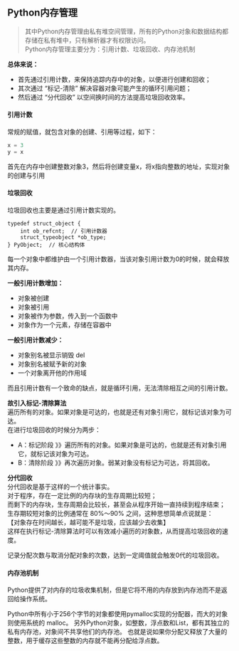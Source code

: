 <!--
https://ae01.alicdn.com/kf/Hbc64650c7cb14bedaf0ba3d40b87e26aQ.png
python
Python内存管理
其中Python内存管理由私有堆空间管理，所有的Python对象和数据结构都存储在私有堆中，只有解析器才有权限访问。  
首先通过引用计数，来保持追踪内存中的对象，以便进行创建和回收； 其次通过 “标记-清除” 解决容器对象可能产生的循环引用问题；然后通过 “分代回收” 以空间换时间的方法提高垃圾回收效率。
-->

## Python内存管理

> 其中Python内存管理由私有堆空间管理，所有的Python对象和数据结构都存储在私有堆中，只有解析器才有权限访问。  
> Python内存管理主要分为：引用计数、垃圾回收、内存池机制  

**总体来说：**
* 首先通过引用计数，来保持追踪内存中的对象，以便进行创建和回收；
* 其次通过 “标记-清除” 解决容器对象可能产生的循环引用问题；
* 然后通过 “分代回收” 以空间换时间的方法提高垃圾回收效率。

#### 引用计数
常规的赋值，就包含对象的创建、引用等过程，如下：
```python
x = 3
y = x
```
首先在内存中创建整数对象3，然后将创建变量x，将x指向整数的地址，实现对象的创建与引用

#### 垃圾回收
垃圾回收也主要是通过引用计数实现的。
```
typedef struct_object {
    int ob_refcnt;  // 引用计数器
    struct_typeobject *ob_type;
} PyObject;  // 核心结构体
```
每一个对象中都维护由一个引用计数器，当该对象引用计数为0的时候，就会释放其内存。

**一般引用计数增加：**
* 对象被创建
* 对象被引用
* 对象被作为参数，传入到一个函数中
* 对象作为一个元素，存储在容器中

**一般引用计数减少：**
* 对象别名被显示销毁 del
* 对象别名被赋予新的对象
* 一个对象离开他的作用域

而且引用计数有一个致命的缺点，就是循环引用，无法清除相互之间的引用计数。

**故引入标记-清除算法**  
遍历所有的对象。如果对象是可达的，也就是还有对象引用它，就标记该对象为可达。  
在进行垃圾回收的时候分为两步：
* A：标记阶段 》》遍历所有的对象。如果对象是可达的，也就是还有对象引用它，就标记该对象为可达。
* B：清除阶段 》》再次遍历对象。弱某对象没有标记为可达，将其回收。

**分代回收**  
分代回收是基于这样的一个统计事实。  
对于程序，存在一定比例的内存块的生存周期比较短；  
而剩下的内存块，生存周期会比较长，甚至会从程序开始一直持续到程序结束；  
生存期较短对象的比例通常在 80%～90% 之间，这种思想简单点说就是：  
【对象存在时间越长，越可能不是垃圾，应该越少去收集】  
这样在执行标记-清除算法时可以有效减小遍历的对象数，从而提高垃圾回收的速度。

记录分配次数与取消分配对象的次数，达到一定阈值就会触发0代的垃圾回收。

#### 内存池机制
Python提供了对内存的垃圾收集机制，但是它将不用的内存放到内存池而不是返回给操作系统。

Python中所有小于256个字节的对象都使用pymalloc实现的分配器，而大的对象则使用系统的 malloc。
另外Python对象，如整数，浮点数和List，都有其独立的私有内存池，对象间不共享他们的内存池。
也就是说如果你分配又释放了大量的整数，用于缓存这些整数的内存就不能再分配给浮点数。